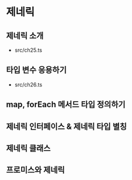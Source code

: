 # 제네릭
## 제네릭 소개
- src/ch25.ts
## 타입 변수 응용하기
- src/ch26.ts
## map, forEach 메서드 타입 정의하기
## 제네릭 인터페이스 & 제네릭 타입 별칭
## 제네릭 클래스
## 프로미스와 제네릭